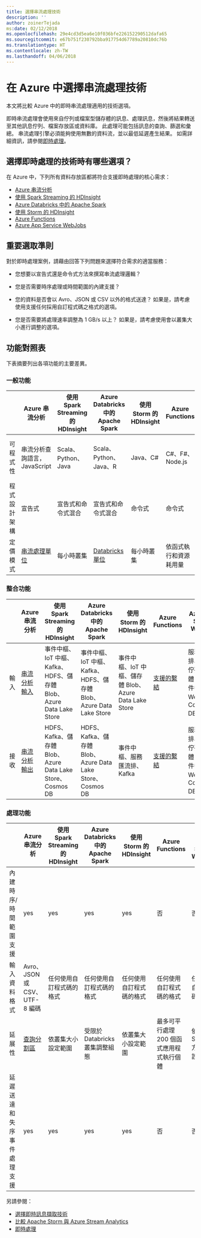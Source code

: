```yaml
---
title: 選擇串流處理技術
description: ''
author: zoinerTejada
ms:date: 02/12/2018
ms.openlocfilehash: 29e4cd3d5ea6e10f036bfe226152290512dafa65
ms.sourcegitcommit: e67b751f230792bba917754d67789a20810dc76b
ms.translationtype: HT
ms.contentlocale: zh-TW
ms.lasthandoff: 04/06/2018
---
```

# <a name="choosing-a-stream-processing-technology-in-azure"></a>在 Azure 中選擇串流處理技術

本文將比較 Azure 中的即時串流處理適用的技術選項。

即時串流處理會使用來自佇列或檔案型儲存體的訊息、處理訊息，然後將結果轉送至其他訊息佇列、檔案存放區或資料庫。 此處理可能包括訊息的查詢、篩選和彙總。 串流處理引擎必須能夠使用無數的資料流，並以最低延遲產生結果。 如需詳細資訊，請參閱[即時處理](../big-data/real-time-processing.md)。

## <a name="what-are-your-options-when-choosing-a-technology-for-real-time-processing"></a>選擇即時處理的技術時有哪些選項？
在 Azure 中，下列所有資料存放區都將符合支援即時處理的核心需求：
- [Azure 串流分析](/azure/stream-analytics/)
- [使用 Spark Streaming 的 HDInsight](/azure/hdinsight/spark/apache-spark-streaming-overview)
- [Azure Databricks 中的 Apache Spark](/azure/azure-databricks/)
- [使用 Storm 的 HDInsight](/azure/hdinsight/storm/apache-storm-overview)
- [Azure Functions](/azure/azure-functions/functions-overview)
- [Azure App Service WebJobs](/azure/app-service/web-sites-create-web-jobs)

## <a name="key-selection-criteria"></a>重要選取準則

對於即時處理案例，請藉由回答下列問題來選擇符合需求的適當服務：

- 您想要以宣告式還是命令式方法來撰寫串流處理邏輯？

- 您是否需要時序處理或時間範圍的內建支援？

- 您的資料是否會以 Avro、JSON 或 CSV 以外的格式送達？ 如果是，請考慮使用支援任何採用自訂程式碼之格式的選項。

- 您是否需要將處理速率調整為 1 GB/s 以上？ 如果是，請考慮使用會以叢集大小進行調整的選項。 

## <a name="capability-matrix"></a>功能對照表

下表摘要列出各項功能的主要差異。 

### <a name="general-capabilities"></a>一般功能

| | Azure 串流分析 | 使用 Spark Streaming 的 HDInsight | Azure Databricks 中的 Apache Spark | 使用 Storm 的 HDInsight | Azure Functions | Azure App Service WebJobs |
| --- | --- | --- | --- | --- | --- | --- | 
| 可程式性 | 串流分析查詢語言，JavaScript | Scala、Python、Java | Scala、Python、Java、R | Java、C# | C#、F#、Node.js | C#、Node.js、PHP、Java、Python |
| 程式設計架構 | 宣告式 | 宣告式和命令式混合 | 宣告式和命令式混合 | 命令式 | 命令式 | 命令式 |    
| 定價模式 | [串流處理單位](https://azure.microsoft.com/pricing/details/stream-analytics/) | 每小時叢集 | [Databricks 單位](https://azure.microsoft.com/pricing/details/databricks/) | 每小時叢集 | 依函式執行和資源耗用量 | 依 App Service 方案時數 |  

### <a name="integration-capabilities"></a>整合功能

| | Azure 串流分析 | 使用 Spark Streaming 的 HDInsight | Azure Databricks 中的 Apache Spark | 使用 Storm 的 HDInsight | Azure Functions | Azure App Service WebJobs |
| --- | --- | --- | --- | --- | --- | --- | 
| 輸入 | [串流分析輸入](/azure/stream-analytics/stream-analytics-define-inputs)  | 事件中樞、IoT 中樞、Kafka、HDFS、儲存體 Blob、Azure Data Lake Store  | 事件中樞、IoT 中樞、Kafka、HDFS、儲存體 Blob、Azure Data Lake Store  | 事件中樞、IoT 中樞、儲存體 Blob、Azure Data Lake Store  | [支援的繫結](/azure/azure-functions/functions-triggers-bindings#supported-bindings) | 服務匯流排、儲存體佇列、儲存體 Blob、事件中樞、Webhook、Cosmos DB、檔案 |
| 接收 |  [串流分析輸出](/azure/stream-analytics/stream-analytics-define-outputs) | HDFS、Kafka、儲存體 Blob、Azure Data Lake Store、Cosmos DB | HDFS、Kafka、儲存體 Blob、Azure Data Lake Store、Cosmos DB | 事件中樞、服務匯流排、Kafka | [支援的繫結](/azure/azure-functions/functions-triggers-bindings#supported-bindings) | 服務匯流排、儲存體佇列、儲存體 Blob、事件中樞、Webhook、Cosmos DB、檔案 | 

### <a name="processing-capabilities"></a>處理功能

| | Azure 串流分析 | 使用 Spark Streaming 的 HDInsight | Azure Databricks 中的 Apache Spark | 使用 Storm 的 HDInsight | Azure Functions | Azure App Service WebJobs |
| --- | --- | --- | --- | --- | --- | --- | 
| 內建時序/時間範圍支援 | yes | yes | yes | yes | 否 | 否 |
| 輸入資料格式 | Avro、JSON 或 CSV、UTF-8 編碼 | 任何使用自訂程式碼的格式 | 任何使用自訂程式碼的格式 | 任何使用自訂程式碼的格式 | 任何使用自訂程式碼的格式 | 任何使用自訂程式碼的格式 |
| 延展性 | [查詢分割區](/azure/stream-analytics/stream-analytics-parallelization) | 依叢集大小設定範圍 | 受限於 Databricks 叢集調整組態 | 依叢集大小設定範圍 | 最多可平行處理 200 個函式應用程式執行個體 | 依 App Service 方案容量設定範圍 | 
| 延遲送達和失序事件處理支援 | yes | yes | yes | yes | 否 | 否 |

另請參閱：

- [選擇即時訊息擷取技術](./real-time-ingestion.md)
- [比較 Apache Storm 與 Azure Stream Analytics](/azure/stream-analytics/stream-analytics-comparison-storm)
- [即時處理](../big-data/real-time-processing.md)
